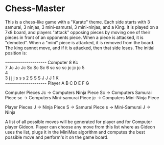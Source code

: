 # Chess-Master

This is a chess-like game with a "Karate" theme.  Each side starts with 3 samurai, 3 ninjas, 3 mini-samurai, 3 mini-ninjas, and a King.  It is played on a 7x8 board, and players "attack" opposing pieces by moving one of their pieces in front of an opponents piece.  When a piece is attacked, it is "demoted".  When a "mini" piece is attacked, it is removed from the board.  The king cannot move, and if it is attacked, then that side loses.  The initial position is:

   --------------------- Computer
 8           Kc         
 7  Jc Jc Jc    Sc Sc Sc
 6  sc sc sc    jc jc jc
 5                      
 4                      
 3  j  j  j     s  s  s
 2  S  S  S     J  J  J
 1           K          
   --------------------- Player
    A  B  C  D  E  F  G

Computer Pieces
Jc -> Computers Ninja Piece
Sc -> Computers Samurai Piece
sc -> Computers Mini-samurai Piece
jc -> Computers Mini-Ninja Piece

Player Pieces
J  -> Ninja Piece
S  -> Samurai Piece
s  -> Mini-Samurai
J  -> Ninja

A list of all possible moves will be generated for player and for Computer player Gideon.
Player can choose any move from this list where as Gideon uses the list, plugs it in the MiniMax algorithm and computes the best possible move and perform's it on the game board.
